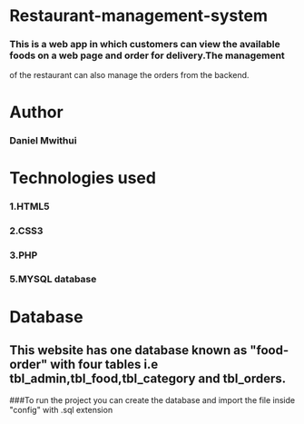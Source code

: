 # Restaurant-management-system
### This is a web app in which customers can view the available foods  on a web page and order for delivery.The management
of the restaurant can also manage the orders from the backend.
# Author
### Daniel Mwithui

# Technologies used
### 1.HTML5
### 2.CSS3
### 3.PHP
###  5.MYSQL database


# Database
## This website has one database known as "food-order" with four tables i.e tbl_admin,tbl_food,tbl_category and tbl_orders.
###To run the project you can create the database and import the file inside "config" with .sql extension



